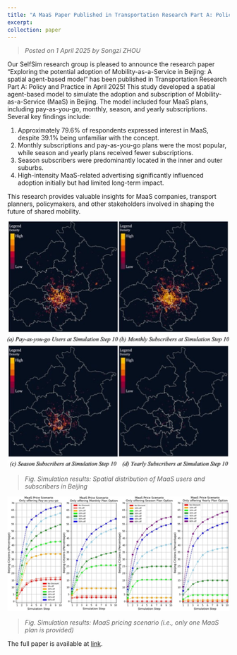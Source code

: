 ```yaml
---
title: "A MaaS Paper Published in Transportation Research Part A: Policy and Practice"
excerpt: 
collection: paper
---
```

> _Posted on 1 April 2025 by Songzi ZHOU_

Our SelfSim research group is pleased to announce the research paper “Exploring the potential adoption of Mobility-as-a-Service in Beijing: A spatial agent-based model” has been published in Transportation Research Part A: Policy and Practice in April 2025! This study developed a spatial agent-based model to simulate the adoption and subscription of Mobility-as-a-Service (MaaS) in Beijing. The model included four MaaS plans, including pay-as-you-go, monthly, season, and yearly subscriptions. Several key findings include:
1. Approximately 79.6% of respondents expressed interest in MaaS, despite 39.1% being unfamiliar with the concept.
2. Monthly subscriptions and pay-as-you-go plans were the most popular, while season and yearly plans received fewer subscriptions.
3. Season subscribers were predominantly located in the inner and outer suburbs.
4. High-intensity MaaS-related advertising significantly influenced adoption initially but had limited long-term impact.

This research provides valuable insights for MaaS companies, transport planners, policymakers, and other stakeholders involved in shaping the future of shared mobility.

<img src="/images/news-5-1.jpg" alt="Spatial distribution" width="600"/>

> _Fig. Simulation results: Spatial distribution of MaaS users and subscribers in Beijing_

<img src="/images/news-5-2.jpg" alt="MaaS pricing scenario" width="600"/>

> _Fig. Simulation results: MaaS pricing scenario (i.e., only one MaaS plan is provided)_


The full paper is available at [link](https://doi.org/10.1016/j.tra.2025.104430).
